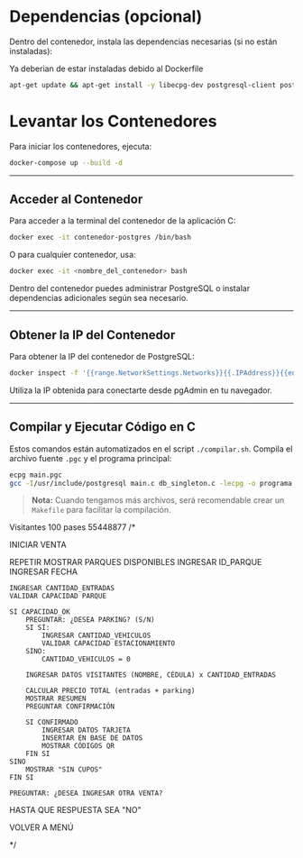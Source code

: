 # Dependencias (opcional)
Dentro del contenedor, instala las dependencias necesarias (si no están instaladas):

Ya deberian de estar instaladas debido al Dockerfile
```bash
apt-get update && apt-get install -y libecpg-dev postgresql-client postgresql-contrib build-essential vim net-tools iputils-ping
```

# Levantar los Contenedores

Para iniciar los contenedores, ejecuta:

```bash
docker-compose up --build -d
```

---

## Acceder al Contenedor

Para acceder a la terminal del contenedor de la aplicación C:

```bash
docker exec -it contenedor-postgres /bin/bash
```

O para cualquier contenedor, usa:

```bash
docker exec -it <nombre_del_contenedor> bash
```

Dentro del contenedor puedes administrar PostgreSQL o instalar dependencias adicionales según sea necesario.

---

## Obtener la IP del Contenedor

Para obtener la IP del contenedor de PostgreSQL:

```bash
docker inspect -f '{{range.NetworkSettings.Networks}}{{.IPAddress}}{{end}}' contenedor-postgres
```

Utiliza la IP obtenida para conectarte desde pgAdmin en tu navegador.

---

## Compilar y Ejecutar Código en C

Estos comandos están automatizados en el script `./compilar.sh`.
Compila el archivo fuente `.pgc` y el programa principal:
```bash
ecpg main.pgc
gcc -I/usr/include/postgresql main.c db_singleton.c -lecpg -o programa
```

> **Nota:** Cuando tengamos más archivos, será recomendable crear un `Makefile` para facilitar la compilación.


Visitantes 100 pases 55448877
/*

INICIAR VENTA

REPETIR
    MOSTRAR PARQUES DISPONIBLES
    INGRESAR ID_PARQUE
    INGRESAR FECHA

    INGRESAR CANTIDAD_ENTRADAS
    VALIDAR CAPACIDAD PARQUE

    SI CAPACIDAD_OK
        PREGUNTAR: ¿DESEA PARKING? (S/N)
        SI SÍ:
            INGRESAR CANTIDAD_VEHICULOS
            VALIDAR CAPACIDAD ESTACIONAMIENTO
        SINO:
            CANTIDAD_VEHICULOS = 0

        INGRESAR DATOS VISITANTES (NOMBRE, CÉDULA) x CANTIDAD_ENTRADAS

        CALCULAR PRECIO TOTAL (entradas + parking)
        MOSTRAR RESUMEN
        PREGUNTAR CONFIRMACIÓN

        SI CONFIRMADO
            INGRESAR DATOS TARJETA
            INSERTAR EN BASE DE DATOS
            MOSTRAR CÓDIGOS QR
        FIN SI
    SINO
        MOSTRAR "SIN CUPOS"
    FIN SI

    PREGUNTAR: ¿DESEA INGRESAR OTRA VENTA?
HASTA QUE RESPUESTA SEA "NO"

VOLVER A MENÚ


*/
